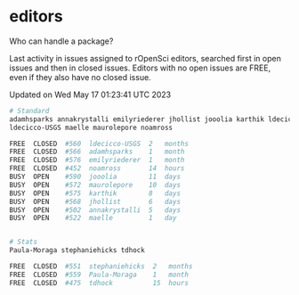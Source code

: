 # editors

Who can handle a package?

Last activity in issues assigned to rOpenSci editors, searched first in open
issues and then in closed issues. Editors with no open issues are FREE, even if
they also have no closed issue.


Updated on Wed May 17 01:23:41 UTC 2023

```bash
# Standard
adamhsparks annakrystalli emilyriederer jhollist jooolia karthik ldecicco
ldecicco-USGS maelle maurolepore noamross

FREE  CLOSED  #560  ldecicco-USGS  2   months
FREE  CLOSED  #566  adamhsparks    1   month
FREE  CLOSED  #576  emilyriederer  1   month
FREE  CLOSED  #452  noamross       14  hours
BUSY  OPEN    #590  jooolia        11  days
BUSY  OPEN    #572  maurolepore    10  days
BUSY  OPEN    #575  karthik        8   days
BUSY  OPEN    #568  jhollist       6   days
BUSY  OPEN    #502  annakrystalli  5   days
BUSY  OPEN    #522  maelle         1   day


# Stats
Paula-Moraga stephaniehicks tdhock

FREE  CLOSED  #551  stephaniehicks  2   months
FREE  CLOSED  #559  Paula-Moraga    1   month
FREE  CLOSED  #475  tdhock          15  hours
```
